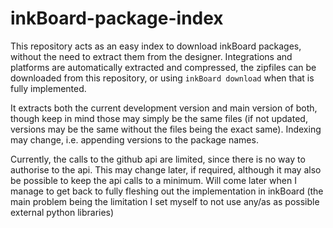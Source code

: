 # inkBoard-package-index
This repository acts as an easy index to download inkBoard packages, without the need to extract them from the designer.
Integrations and platforms are automatically extracted and compressed, the zipfiles can be downloaded from this repository, or using ``inkBoard download`` when that is fully implemented.

It extracts both the current development version and main version of both, though keep in mind those may simply be the same files (if not updated, versions may be the same without the files being the exact same).
Indexing may change, i.e. appending versions to the package names.

Currently, the calls to the github api are limited, since there is no way to authorise to the api. This may change later, if required, although it may also be possible to keep the api calls to a minimum. Will come later when I manage to get back to fully fleshing out the implementation in inkBoard (the main problem being the limitation I set myself to not use any/as as possible external python libraries)
